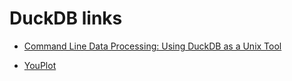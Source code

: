 # DuckDB links

- [Command Line Data Processing: Using DuckDB as a Unix Tool](https://duckdb.org/2024/06/20/cli-data-processing-using-duckdb-as-a-unix-tool.html)

- [YouPlot](https://github.com/red-data-tools/YouPlot)